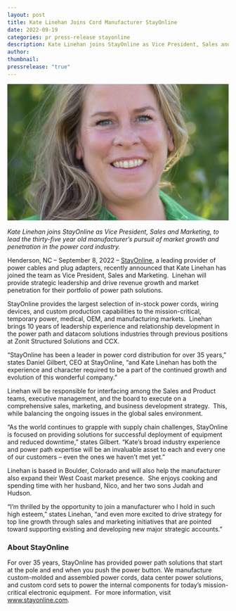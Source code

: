 ```yaml
---
layout: post
title: Kate Linehan Joins Cord Manufacturer StayOnline
date: 2022-09-19
categories: pr press-release stayonline
description: Kate Linehan joins StayOnline as Vice President, Sales and Marketing, to lead the thirty-five year old manufacturer's pursuit of market growth and penetration in the power cord industry.
author: 
thumbnail: 
pressrelease: "true"
---
```

![Kate's Head Shot](/assets/images/posts/headshot_for_kate.jpg "Kate Linehan Joins Cord Manufacturer StayOnline")

_Kate Linehan joins StayOnline as Vice President, Sales and Marketing, to lead the thirty-five year old manufacturer’s pursuit of market growth and penetration in the power cord industry._

Henderson, NC – September 8, 2022 – [StayOnline](https://www.stayonline.com/), a leading provider of power cables and plug adapters, recently announced that Kate Linehan has joined the team as Vice President, Sales and Marketing.  Linehan will provide strategic leadership and drive revenue growth and market penetration for their portfolio of power path solutions.

StayOnline provides the largest selection of in-stock power cords, wiring devices, and custom production capabilities to the mission-critical, temporary power, medical, OEM, and manufacturing markets.  Linehan brings 10 years of leadership experience and relationship development in the power path and datacom solutions industries through previous positions at Zonit Structured Solutions and CCX.

“StayOnline has been a leader in power cord distribution for over 35 years,” states Daniel Gilbert, CEO at StayOnline, “and Kate Linehan has both the experience and character required to be a part of the continued growth and evolution of this wonderful company.”

Linehan will be responsible for interfacing among the Sales and Product teams, executive management, and the board to execute on a comprehensive sales, marketing, and business development strategy.  This, while balancing the ongoing issues in the global sales environment.

“As the world continues to grapple with supply chain challenges, StayOnline is focused on providing solutions for successful deployment of equipment and reduced downtime,” states Gilbert. “Kate’s broad industry experience and power path expertise will be an invaluable asset to each and every one of our customers – even the ones we haven’t met yet.”

Linehan is based in Boulder, Colorado and will also help the manufacturer also expand their West Coast market presence.  She enjoys cooking and spending time with her husband, Nico, and her two sons Judah and Hudson.

“I’m thrilled by the opportunity to join a manufacturer who I hold in such high esteem,” states Linehan, “and even more excited to drive strategy for top line growth through sales and marketing initiatives that are pointed toward supporting existing and developing new major strategic accounts.”

### About StayOnline

For over 35 years, StayOnline has provided power path solutions that start at the pole and end when you push the power button. We manufacture custom-molded and assembled power cords, data center power solutions, and custom cord sets to power the internal components for today’s mission-critical electronic equipment.  For more information, visit www.stayonline.com.